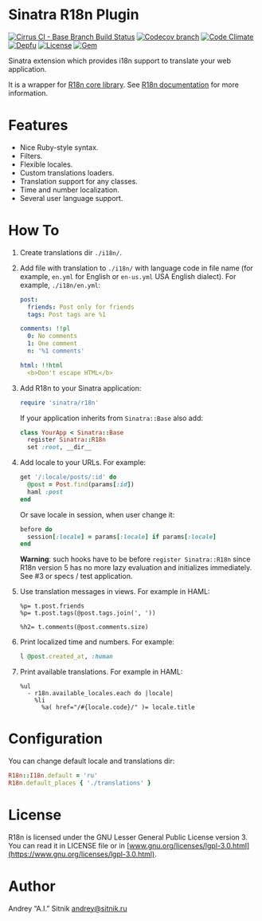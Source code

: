 # Sinatra R18n Plugin

[![Cirrus CI - Base Branch Build Status](https://img.shields.io/cirrus/github/r18n/sinatra-r18n?style=flat-square)](https://cirrus-ci.com/github/r18n/sinatra-r18n)
[![Codecov branch](https://img.shields.io/codecov/c/github/r18n/sinatra-r18n/main.svg?style=flat-square)](https://codecov.io/gh/r18n/sinatra-r18n)
[![Code Climate](https://img.shields.io/codeclimate/maintainability/r18n/sinatra-r18n.svg?style=flat-square)](https://codeclimate.com/github/r18n/sinatra-r18n)
[![Depfu](https://img.shields.io/depfu/r18n/sinatra-r18n?style=flat-square)](https://depfu.com/repos/github/r18n/sinatra-r18n)
[![License](https://img.shields.io/github/license/r18n/sinatra-r18n.svg?style=flat-square)](LICENSE)
[![Gem](https://img.shields.io/gem/v/sinatra-r18n.svg?style=flat-square)](https://rubygems.org/gems/sinatra-r18n)

Sinatra extension which provides i18n support to translate your web application.

It is a wrapper for [R18n core library](https://github.com/r18n/r18n-core).
See [R18n documentation](https://github.com/r18n/r18n-core/blob/main/README.md)
for more information.

# Features

* Nice Ruby-style syntax.
* Filters.
* Flexible locales.
* Custom translations loaders.
* Translation support for any classes.
* Time and number localization.
* Several user language support.

# How To

1.  Create translations dir `./i18n/`.

2.  Add file with translation to `./i18n/` with language code in file name
    (for example, `en.yml` for English or `en-us.yml` USA English dialect).
    For example, `./i18n/en.yml`:

    ```yaml
    post:
      friends: Post only for friends
      tags: Post tags are %1

    comments: !!pl
      0: No comments
      1: One comment
      n: '%1 comments'

    html: !!html
      <b>Don't escape HTML</b>
    ```

3.  Add R18n to your Sinatra application:
    ```ruby
    require 'sinatra/r18n'
    ```
    If your application inherits from `Sinatra::Base` also add:
    ```ruby
    class YourApp < Sinatra::Base
      register Sinatra::R18n
      set :root, __dir__
    ```

4.  Add locale to your URLs. For example:
    ```ruby
    get '/:locale/posts/:id' do
      @post = Post.find(params[:id])
      haml :post
    end
    ```
    Or save locale in session, when user change it:

    ```ruby
    before do
      session[:locale] = params[:locale] if params[:locale]
    end
    ```

    **Warning**: such hooks have to be before `register Sinatra::R18n` since R18n version 5
    has no more lazy evaluation and initializes immediately. See #3 or specs / test application.

5.  Use translation messages in views. For example in HAML:
    ```haml
    %p= t.post.friends
    %p= t.post.tags(@post.tags.join(', '))

    %h2= t.comments(@post.comments.size)
    ```

6.  Print localized time and numbers. For example:
    ```ruby
    l @post.created_at, :human
    ```

7.  Print available translations. For example in HAML:
    ```haml
    %ul
      - r18n.available_locales.each do |locale|
        %li
          %a( href="/#{locale.code}/" )= locale.title
    ```

# Configuration

You can change default locale and translations dir:

```ruby
R18n::I18n.default = 'ru'
R18n.default_places { './translations' }
```

# License

R18n is licensed under the GNU Lesser General Public License version 3.
You can read it in LICENSE file or in [www.gnu.org/licenses/lgpl-3.0.html](https://www.gnu.org/licenses/lgpl-3.0.html).

# Author

Andrey “A.I.” Sitnik [andrey@sitnik.ru](mailto:andrey@sitnik.ru)
